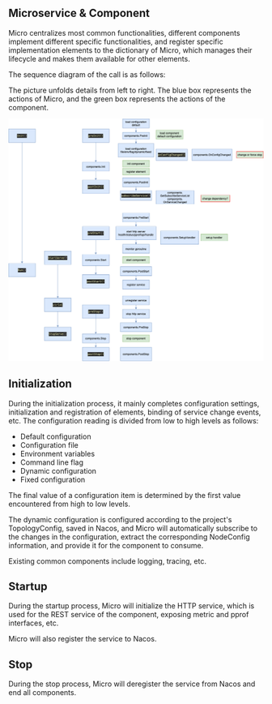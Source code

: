 ## Microservice & Component

Micro centralizes most common functionalities, different components implement different specific functionalities, and register specific implementation elements to the dictionary of Micro, which manages their lifecycle and makes them available for other elements.

The sequence diagram of the call is as follows:

The picture unfolds details from left to right. The blue box represents the actions of Micro, and the green box represents the actions of the component.

![Microservice call sequence](platform-micro.png)

## Initialization

During the initialization process, it mainly completes configuration settings, initialization and registration of elements, binding of service change events, etc. 
The configuration reading is divided from low to high levels as follows:

- Default configuration
- Configuration file
- Environment variables
- Command line flag
- Dynamic configuration
- Fixed configuration

The final value of a configuration item is determined by the first value encountered from high to low levels.

The dynamic configuration is configured according to the project's TopologyConfig, saved in Nacos, and Micro will automatically subscribe to the changes in the configuration, extract the corresponding NodeConfig information, and provide it for the component to consume.

Existing common components include logging, tracing, etc.

## Startup

During the startup process, Micro will initialize the HTTP service, which is used for the REST service of the component, exposing metric and pprof interfaces, etc.

Micro will also register the service to Nacos.

## Stop

During the stop process, Micro will deregister the service from Nacos and end all components.
